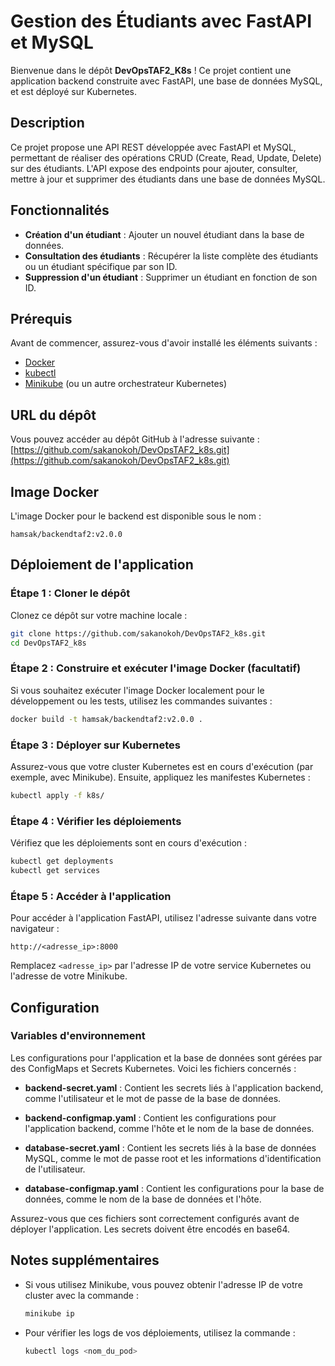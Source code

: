 # Gestion des Étudiants avec FastAPI et MySQL
Bienvenue dans le dépôt **DevOpsTAF2_K8s** ! Ce projet contient une application backend construite avec FastAPI, une base de données MySQL, et est déployé sur Kubernetes.

## Description

Ce projet propose une API REST développée avec FastAPI et MySQL, permettant de réaliser des opérations CRUD (Create, Read, Update, Delete) sur des étudiants. L'API expose des endpoints pour ajouter, consulter, mettre à jour et supprimer des étudiants dans une base de données MySQL.

## Fonctionnalités

- **Création d'un étudiant** : Ajouter un nouvel étudiant dans la base de données.
- **Consultation des étudiants** : Récupérer la liste complète des étudiants ou un étudiant spécifique par son ID.
- **Suppression d'un étudiant** : Supprimer un étudiant en fonction de son ID.

## Prérequis

Avant de commencer, assurez-vous d'avoir installé les éléments suivants :

- [Docker](https://www.docker.com/get-started)
- [kubectl](https://kubernetes.io/docs/tasks/tools/)
- [Minikube](https://minikube.sigs.k8s.io/docs/start/) (ou un autre orchestrateur Kubernetes)

## URL du dépôt

Vous pouvez accéder au dépôt GitHub à l'adresse suivante : [https://github.com/sakanokoh/DevOpsTAF2_k8s.git](https://github.com/sakanokoh/DevOpsTAF2_k8s.git)

## Image Docker

L'image Docker pour le backend est disponible sous le nom : 
```
hamsak/backendtaf2:v2.0.0
```

## Déploiement de l'application

### Étape 1 : Cloner le dépôt

Clonez ce dépôt sur votre machine locale :

```bash
git clone https://github.com/sakanokoh/DevOpsTAF2_k8s.git
cd DevOpsTAF2_k8s
```

### Étape 2 : Construire et exécuter l'image Docker (facultatif)

Si vous souhaitez exécuter l'image Docker localement pour le développement ou les tests, utilisez les commandes suivantes :

```bash
docker build -t hamsak/backendtaf2:v2.0.0 .
```

### Étape 3 : Déployer sur Kubernetes

Assurez-vous que votre cluster Kubernetes est en cours d'exécution (par exemple, avec Minikube). Ensuite, appliquez les manifestes Kubernetes :

```bash
kubectl apply -f k8s/
```

### Étape 4 : Vérifier les déploiements

Vérifiez que les déploiements sont en cours d'exécution :

```bash
kubectl get deployments
kubectl get services
```

### Étape 5 : Accéder à l'application

Pour accéder à l'application FastAPI, utilisez l'adresse suivante dans votre navigateur :

```
http://<adresse_ip>:8000
```

Remplacez `<adresse_ip>` par l'adresse IP de votre service Kubernetes ou l'adresse de votre Minikube.

## Configuration

### Variables d'environnement

Les configurations pour l'application et la base de données sont gérées par des ConfigMaps et Secrets Kubernetes. Voici les fichiers concernés :

- **backend-secret.yaml** : Contient les secrets liés à l'application backend, comme l'utilisateur et le mot de passe de la base de données.
  
- **backend-configmap.yaml** : Contient les configurations pour l'application backend, comme l'hôte et le nom de la base de données.

- **database-secret.yaml** : Contient les secrets liés à la base de données MySQL, comme le mot de passe root et les informations d'identification de l'utilisateur.

- **database-configmap.yaml** : Contient les configurations pour la base de données, comme le nom de la base de données et l'hôte.

Assurez-vous que ces fichiers sont correctement configurés avant de déployer l'application. Les secrets doivent être encodés en base64.

## Notes supplémentaires

- Si vous utilisez Minikube, vous pouvez obtenir l'adresse IP de votre cluster avec la commande :

  ```bash
  minikube ip
  ```

- Pour vérifier les logs de vos déploiements, utilisez la commande :

  ```bash
  kubectl logs <nom_du_pod>
  ```
